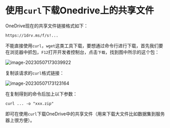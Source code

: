 # 使用`curl`下载Onedrive上的共享文件

OneDrive现在的共享文件链接格式如下：

```shell
https://1drv.ms/f/s!...
```

不能直接使用`curl`，`wget`这类工具下载，要想通过命令行进行下载，首先我们要在浏览器中抓包，`F12`打开开发者控制台，点击`下载`，找到图中所示的这个包：

![image-20230507173039922](https://gitee.com/zephyrushjnnjh/image-repo/raw/master/img/202305071730964.png)

复制该请求的`curl`格式链接：

![image-20230507173123164](https://gitee.com/zephyrushjnnjh/image-repo/raw/master/img/202305071731187.png)

在复制得到的命令后加上以下参数：

```shell
curl ... -o "xxx.zip"
```

即可在使用`curl`下载OneDrive中的共享文件（用来下载大文件比如数据集到服务器上很方便）。